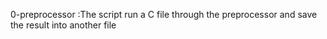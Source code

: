 0-preprocessor :The script run a C file through the preprocessor and save the result into another file
